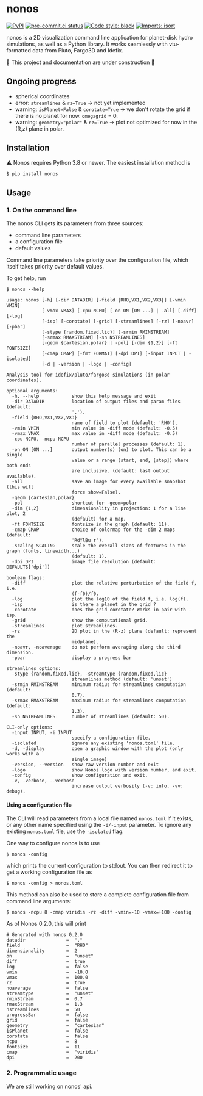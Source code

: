 # nonos
[![PyPI](https://img.shields.io/pypi/v/nonos)](https://pypi.org/project/nonos/)
[![pre-commit.ci status](https://results.pre-commit.ci/badge/github/volodia99/nonos/main.svg)](https://results.pre-commit.ci/badge/github/volodia99/nonos/main.svg)
[![Code style: black](https://img.shields.io/badge/code%20style-black-000000.svg)](https://github.com/psf/black)
[![Imports: isort](https://img.shields.io/badge/%20imports-isort-%231674b1?style=flat&labelColor=ef8336)](https://pycqa.github.io/isort/)

nonos is a 2D visualization command line application for planet-disk hydro simulations, as well as a Python library.
It works seamlessly with vtu-formatted data from Pluto, Fargo3D and Idefix.

:construction: This project and documentation are under construction :construction:
## Ongoing progress

* spherical coordinates
* error: `streamlines` & `rz=True` -> not yet implemented
* warning: `isPlanet=False` & `corotate=True` -> we don't rotate the grid if there is no planet for now. `omegagrid` = 0.
* warning: `geometry="polar"` & `rz=True` -> plot not optimized for now in the (R,z) plane in polar.


## Installation

:warning: Nonos requires Python 3.8 or newer. The easiest installation method is

```bash
$ pip install nonos
```

## Usage
### 1. On the command line

The nonos CLI gets its parameters from three sources:
- command line parameters
- a configuration file
- default values

Command line parameters take priority over the configuration file, which itself takes priority over default values.

To get help, run
```shell
$ nonos --help
```
```
usage: nonos [-h] [-dir DATADIR] [-field {RHO,VX1,VX2,VX3}] [-vmin VMIN]
             [-vmax VMAX] [-cpu NCPU] [-on ON [ON ...] | -all] [-diff] [-log]
             [-isp] [-corotate] [-grid] [-streamlines] [-rz] [-noavr] [-pbar]
             [-stype {random,fixed,lic}] [-srmin RMINSTREAM]
             [-srmax RMAXSTREAM] [-sn NSTREAMLINES]
             [-geom {cartesian,polar} | -pol] [-dim {1,2}] [-ft FONTSIZE]
             [-cmap CMAP] [-fmt FORMAT] [-dpi DPI] [-input INPUT | -isolated]
             [-d | -version | -logo | -config]

Analysis tool for idefix/pluto/fargo3d simulations (in polar coordinates).

optional arguments:
  -h, --help            show this help message and exit
  -dir DATADIR          location of output files and param files (default:
                        '.').
  -field {RHO,VX1,VX2,VX3}
                        name of field to plot (default: 'RHO').
  -vmin VMIN            min value in -diff mode (default: -0.5)
  -vmax VMAX            max value in -diff mode (default: -0.5)
  -cpu NCPU, -ncpu NCPU
                        number of parallel processes (default: 1).
  -on ON [ON ...]       output number(s) (on) to plot. This can be a single
                        value or a range (start, end, [step]) where both ends
                        are inclusive. (default: last output available).
  -all                  save an image for every available snapshot (this will
                        force show=False).
  -geom {cartesian,polar}
  -pol                  shortcut for -geom=polar
  -dim {1,2}            dimensionality in projection: 1 for a line plot, 2
                        (default) for a map.
  -ft FONTSIZE          fontsize in the graph (default: 11).
  -cmap CMAP            choice of colormap for the -dim 2 maps (default:
                        'RdYlBu_r').
  -scaling SCALING      scale the overall sizes of features in the graph (fonts, linewidth...)
                        (default: 1).
  -dpi DPI              image file resolution (default: DEFAULTS['dpi'])

boolean flags:
  -diff                 plot the relative perturbation of the field f, i.e.
                        (f-f0)/f0.
  -log                  plot the log10 of the field f, i.e. log(f).
  -isp                  is there a planet in the grid ?
  -corotate             does the grid corotate? Works in pair with -isp.
  -grid                 show the computational grid.
  -streamlines          plot streamlines.
  -rz                   2D plot in the (R-z) plane (default: represent the
                        midplane).
  -noavr, -noaverage    do not perform averaging along the third dimension.
  -pbar                 display a progress bar

streamlines options:
  -stype {random,fixed,lic}, -streamtype {random,fixed,lic}
                        streamlines method (default: 'unset')
  -srmin RMINSTREAM     minimum radius for streamlines computation (default:
                        0.7).
  -srmax RMAXSTREAM     maximum radius for streamlines computation (default:
                        1.3).
  -sn NSTREAMLINES      number of streamlines (default: 50).

CLI-only options:
  -input INPUT, -i INPUT
                        specify a configuration file.
  -isolated             ignore any existing 'nonos.toml' file.
  -d, -display          open a graphic window with the plot (only works with a
                        single image)
  -version, --version   show raw version number and exit
  -logo                 show Nonos logo with version number, and exit.
  -config               show configuration and exit.
  -v, -verbose, --verbose
                        increase output verbosity (-v: info, -vv: debug).
```

#### Using a configuration file

The CLI will read parameters from a local file named `nonos.toml` if it exists,
or any other name specified using the `-i/-input` parameter.
To ignore any existing `nonos.toml` file, use the `-isolated` flag.

One way to configure nonos is to use
```shell
$ nonos -config
```

which prints the current configuration to stdout.
You can then redirect it to get a working configuration file as
```shell
$ nonos -config > nonos.toml
```
This method can also be used to store a complete configuration file from command line arguments:
```shell
$ nonos -ncpu 8 -cmap viridis -rz -diff -vmin=-10 -vmax=+100 -config
```
As of Nonos 0.2.0, this will print
```
# Generated with nonos 0.2.0
datadir               =  "."
field                 =  "RHO"
dimensionality        =  2
on                    =  "unset"
diff                  =  true
log                   =  false
vmin                  =  -10.0
vmax                  =  100.0
rz                    =  true
noaverage             =  false
streamtype            =  "unset"
rminStream            =  0.7
rmaxStream            =  1.3
nstreamlines          =  50
progressBar           =  false
grid                  =  false
geometry              =  "cartesian"
isPlanet              =  false
corotate              =  false
ncpu                  =  8
fontsize              =  11
cmap                  =  "viridis"
dpi                   =  200
````

### 2. Programmatic usage

We are still working on nonos' api.
